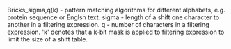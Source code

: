 Bricks_sigma,q(k) - pattern matching algorithms for different alphabets, e.g. protein sequence or Englsh text.
sigma - length of a shift one character to another in a filtering expression.
q - number of characters in a filtering expression.
'k' denotes that a k-bit mask is applied to filtering expression to limit the size of a shift table.
